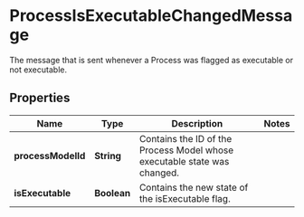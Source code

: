

# ProcessIsExecutableChangedMessage

The message that is sent whenever a Process was flagged as executable or not executable.
## Properties

Name | Type | Description | Notes
------------ | ------------- | ------------- | -------------
**processModelId** | **String** | Contains the ID of the Process Model whose executable state was changed. | 
**isExecutable** | **Boolean** | Contains the new state of the isExecutable flag. | 



